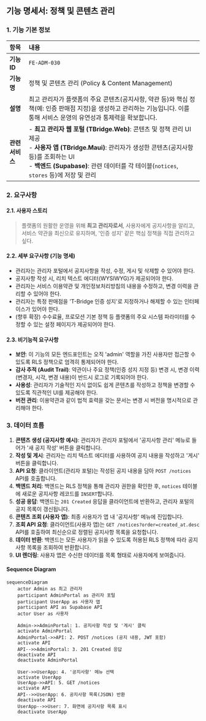 ## 기능 명세서: 정책 및 콘텐츠 관리

### 1. 기능 기본 정보

| 항목 | 내용 |
| :--- | :--- |
| **기능 ID** | `FE-ADM-030` |
| **기능명** | 정책 및 콘텐츠 관리 (Policy & Content Management) |
| **설명** | 최고 관리자가 플랫폼의 주요 콘텐츠(공지사항, 약관 등)와 핵심 정책(예: 인증 판매점 지정)을 생성하고 관리하는 기능입니다. 이를 통해 서비스 운영의 유연성과 통제력을 확보합니다. |
| **관련 서비스** | -   **최고 관리자 웹 포털 (TBridge.Web)**: 콘텐츠 및 정책 관리 UI 제공<br>-   **사용자 앱 (TBridge.Maui)**: 관리자가 생성한 콘텐츠(공지사항 등)를 조회하는 UI<br>-   **백엔드 (Supabase)**: 관련 데이터를 각 테이블(`notices`, `stores` 등)에 저장 및 관리 |

### 2. 요구사항

#### 2.1. 사용자 스토리
> 플랫폼의 원활한 운영을 위해 **최고 관리자로서**, 사용자에게 공지사항을 알리고, 서비스 약관을 최신으로 유지하며, '인증 성지' 같은 핵심 정책을 직접 관리하고 싶다.

#### 2.2. 세부 요구사항 (기능 명세)

-   관리자는 관리자 포털에서 공지사항을 작성, 수정, 게시 및 삭제할 수 있어야 한다.
-   공지사항 작성 시, 리치 텍스트 에디터(WYSIWYG)가 제공되어야 한다.
-   관리자는 서비스 이용약관 및 개인정보처리방침의 내용을 수정하고, 변경 이력을 관리할 수 있어야 한다.
-   관리자는 특정 판매점을 'T-Bridge 인증 성지'로 지정하거나 해제할 수 있는 인터페이스가 있어야 한다.
-   (향후 확장) 수수료율, 프로모션 기본 정책 등 플랫폼의 주요 시스템 파라미터를 수정할 수 있는 설정 페이지가 제공되어야 한다.

#### 2.3. 비기능적 요구사항

-   **보안**: 이 기능의 모든 엔드포인트는 오직 'admin' 역할을 가진 사용자만 접근할 수 있도록 RLS 정책으로 엄격히 통제되어야 한다.
-   **감사 추적 (Audit Trail)**: 약관이나 주요 정책(인증 성지 지정 등) 변경 시, 변경 이력(변경자, 시각, 변경 내용)이 반드시 로그로 기록되어야 한다.
-   **사용성**: 관리자가 기술적인 지식 없이도 쉽게 콘텐츠를 작성하고 정책을 변경할 수 있도록 직관적인 UI를 제공해야 한다.
-   **버전 관리**: 이용약관과 같이 법적 효력을 갖는 문서는 변경 시 버전을 명시적으로 관리해야 한다.

### 3. 데이터 흐름

1.  **콘텐츠 생성 (공지사항 예시)**: 관리자가 관리자 포털에서 '공지사항 관리' 메뉴로 들어가 '새 공지 작성' 버튼을 클릭합니다.
2.  **작성 및 게시**: 관리자는 리치 텍스트 에디터를 사용하여 공지 내용을 작성하고 '게시' 버튼을 클릭합니다.
3.  **API 요청**: 클라이언트(관리자 포털)는 작성된 공지 내용을 담아 `POST /notices` API를 호출합니다.
4.  **백엔드 처리**: 백엔드는 RLS 정책을 통해 관리자 권한을 확인한 후, `notices` 테이블에 새로운 공지사항 레코드를 `INSERT`합니다.
5.  **성공 응답**: 백엔드는 `201 Created` 응답을 클라이언트에 반환하고, 관리자 포털의 공지 목록이 갱신됩니다.
6.  **콘텐츠 조회 (사용자 앱)**: 최종 사용자가 앱 내 '공지사항' 메뉴에 진입합니다.
7.  **조회 API 요청**: 클라이언트(사용자 앱)는 `GET /notices?order=created_at.desc` API를 호출하여 최신순으로 정렬된 공지사항 목록을 요청합니다.
8.  **데이터 반환**: 백엔드는 모든 사용자가 읽을 수 있도록 허용된 RLS 정책에 따라 공지사항 목록을 조회하여 반환합니다.
9.  **UI 렌더링**: 사용자 앱은 수신한 데이터를 목록 형태로 사용자에게 보여줍니다.

#### Sequence Diagram

```mermaid
sequenceDiagram
    actor Admin as 최고 관리자
    participant AdminPortal as 관리자 포털
    participant UserApp as 사용자 앱
    participant API as Supabase API
    actor User as 사용자

    Admin->>AdminPortal: 1. 공지사항 작성 및 '게시' 클릭
    activate AdminPortal
    AdminPortal->>API: 2. POST /notices (공지 내용, JWT 포함)
    activate API
    API-->>AdminPortal: 3. 201 Created 응답
    deactivate API
    deactivate AdminPortal

    User->>UserApp: 4. '공지사항' 메뉴 선택
    activate UserApp
    UserApp->>API: 5. GET /notices
    activate API
    API-->>UserApp: 6. 공지사항 목록(JSON) 반환
    deactivate API
    UserApp-->>User: 7. 화면에 공지사항 목록 표시
    deactivate UserApp

```